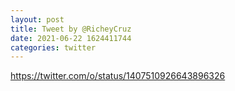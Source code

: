 ```yaml
--- 
layout: post 
title: Tweet by @RicheyCruz 
date: 2021-06-22 1624411744 
categories: twitter 
--- 
```

https://twitter.com/o/status/1407510926643896326